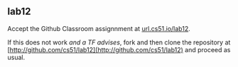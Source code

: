 
## lab12




Accept the Github Classroom assignnment at 
[url.cs51.io/lab12](http://url.cs51.io/lab12). 

If this does not work _and a TF advises_, fork and then clone the repository at 
[http://github.com/cs51/lab12](http://github.com/cs51/lab12) 
and proceed as usual.

